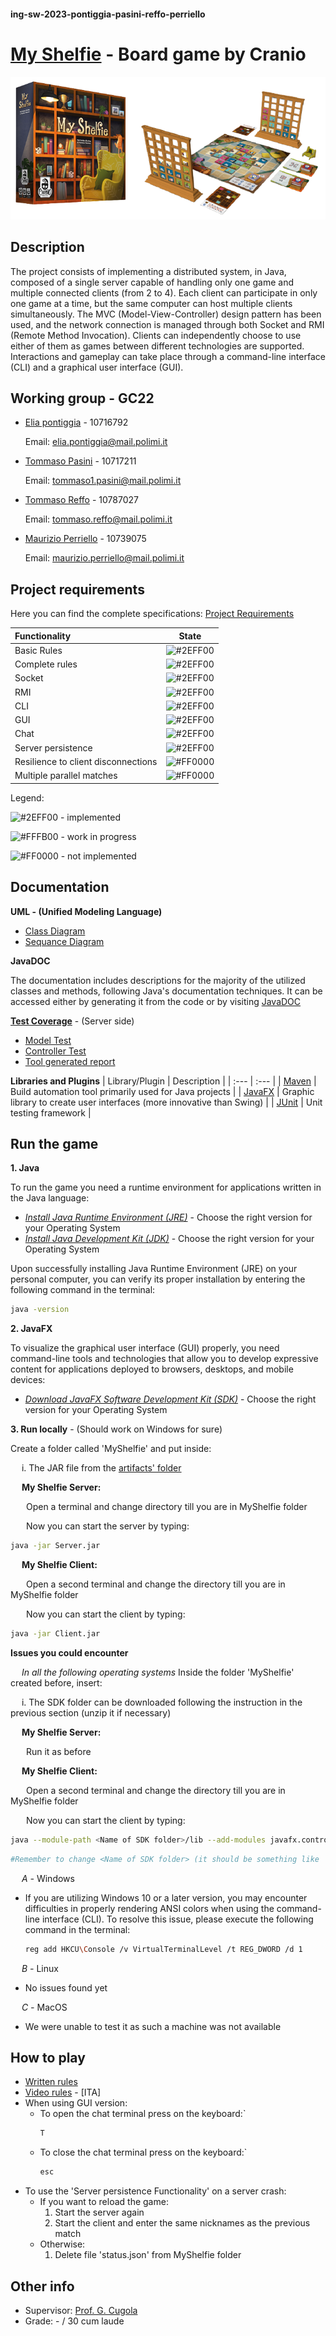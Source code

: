#### ing-sw-2023-pontiggia-pasini-reffo-perriello

# [My Shelfie](https://www.craniocreations.it/prodotto/my-shelfie) - Board game by Cranio

![My Shelfie Box](src/main/resources/images/My_Shelfie_Box.png)

## Description

The project consists of implementing a distributed system, in Java, composed of a single server capable of handling only one game and multiple connected clients (from 2 to 4). 
Each client can participate in only one game at a time, but the same computer can host multiple clients simultaneously. 
The MVC (Model-View-Controller) design pattern has been used, and the network connection is managed through both Socket and RMI (Remote Method Invocation). 
Clients can independently choose to use either of them as games between different technologies are supported. 
Interactions and gameplay can take place through a command-line interface (CLI) and a graphical user interface (GUI).

## Working group - GC22
- [Elia pontiggia](https://github.com/pontig) - 10716792

  Email: elia.pontiggia@mail.polimi.it
  
- [Tommaso Pasini](https://github.com/TommiPasi) - 10717211

  Email: tommaso1.pasini@mail.polimi.it
  
- [Tommaso Reffo](https://github.com/tommymmo) - 10787027

  Email: tommaso.reffo@mail.polimi.it
  
- [Maurizio Perriello](https://github.com/MaurizioPerriello16) - 10739075

  Email: maurizio.perriello@mail.polimi.it
  
## Project requirements

Here you can find the complete specifications: [Project Requirements](game_materials/project_requirement.pdf)

| Functionality                       | State                                                    |
| :---                                | :---:                                                    |
| Basic Rules                         | ![#2EFF00](https://placehold.co/15x15/2EFF00/2EFF00.png) |
| Complete rules                      | ![#2EFF00](https://placehold.co/15x15/2EFF00/2EFF00.png) |
| Socket                              | ![#2EFF00](https://placehold.co/15x15/2EFF00/2EFF00.png) |
| RMI                                 | ![#2EFF00](https://placehold.co/15x15/2EFF00/2EFF00.png) |
| CLI                                 | ![#2EFF00](https://placehold.co/15x15/2EFF00/2EFF00.png) |
| GUI                                 | ![#2EFF00](https://placehold.co/15x15/2EFF00/2EFF00.png) |
| Chat                                | ![#2EFF00](https://placehold.co/15x15/2EFF00/2EFF00.png) |
| Server persistence                  | ![#2EFF00](https://placehold.co/15x15/2EFF00/2EFF00.png) |
| Resilience to client disconnections | ![#FF0000](https://placehold.co/15x15/f03c15/FF0000.png) |
| Multiple parallel matches           | ![#FF0000](https://placehold.co/15x15/f03c15/FF0000.png) |

Legend:

![#2EFF00](https://placehold.co/15x15/2EFF00/2EFF00.png) - implemented

![#FFFB00](https://placehold.co/15x15/FFFB00/FFFB00.png) - work in progress

![#FF0000](https://placehold.co/15x15/FF0000/FF0000.png) - not implemented

## Documentation
**UML - (Unified Modeling Language)**
- [Class Diagram](deliveries/UML/Class_Diagram)                 
- [Sequance Diagram](deliveries/UML/Sequence_Diagram)              

**JavaDOC**

The documentation includes descriptions for the majority of the utilized classes and methods, following Java's documentation techniques. 
It can be accessed either by generating it from the code or by visiting [JavaDOC](https://pontig.github.io/ing-sw-2023-pontiggia-pasini-reffo-perriello/deliveries/JavaDoc)       

**[Test Coverage](deliveries/Test_Coverage/coverage.png)** - (Server side)
- [Model Test](src/test/java/it/polimi/ingsw/model)
- [Controller Test](src/test/java/it/polimi/ingsw/controller)
- [Tool generated report](https://pontig.github.io/ing-sw-2023-pontiggia-pasini-reffo-perriello/deliveries/Test_Coverage)

**Libraries and Plugins** 
| Library/Plugin                     | Description                                                            |
| :---                               | :---                                                                   |
| [Maven](https://maven.apache.org/) | Build automation tool primarily used for Java projects                 |
| [JavaFX](https://openjfx.io/)      | Graphic library to create user interfaces (more innovative than Swing) |
| [JUnit](https://junit.org/junit5/) | Unit testing framework                                                 |

## Run the game

**1. Java**

To run the game you need a runtime environment for applications written in the Java language:

- [_Install Java Runtime Environment (JRE)_](https://www.java.com/it/download/manual.jsp) - Choose the right version for your Operating System
- [_Install Java Development Kit (JDK)_](https://www.oracle.com/java/technologies/downloads/) - Choose the right version for your Operating System

Upon successfully installing Java Runtime Environment (JRE) on your personal computer, you can verify its proper installation by entering the following command in the terminal:
```bash
java -version
```

**2. JavaFX**

To visualize the graphical user interface (GUI) properly, you need command-line tools and technologies that allow you to develop expressive content for applications deployed to browsers, desktops, and mobile devices:

- [_Download JavaFX Software Development Kit (SDK)_](https://gluonhq.com/products/javafx/) - Choose the right version for your Operating System

**3. Run locally** - (Should work on Windows for sure)

Create a folder called 'MyShelfie' and put inside:

&emsp; i. The JAR file from the [artifacts' folder](artifacts)               

&emsp; **My Shelfie Server:**

&emsp;&ensp; Open a terminal and change directory till you are in MyShelfie folder

&emsp;&ensp; Now you can start the server by typing:
```bash
java -jar Server.jar 
```

&emsp; **My Shelfie Client:**

&emsp;&ensp; Open a second terminal and change the directory till you are in MyShelfie folder

&emsp;&ensp; Now you can start the client by typing:
```bash
java -jar Client.jar
```

**Issues you could encounter**

&emsp; *In all the following operating systems*
Inside the folder 'MyShelfie' created before, insert:

&emsp;&nbsp;i. The SDK folder can be downloaded following the instruction in the previous section (unzip it if necessary)

&emsp; **My Shelfie Server:**

&emsp;&ensp; Run it as before

&emsp; **My Shelfie Client:**

&emsp;&ensp; Open a second terminal and change the directory till you are in MyShelfie folder

&emsp;&ensp; Now you can start the client by typing:
```bash
java --module-path <Name of SDK folder>/lib --add-modules javafx.controls,javafx.fxml -jar Client.jar
```
```bash
#Remember to change <Name of SDK folder> (it should be something like 'javafx-sdk-20.0.1')
```

&emsp; *A -* Windows
- If you are utilizing Windows 10 or a later version, you may encounter difficulties in properly rendering ANSI colors when using the command-line interface (CLI). To resolve this issue, please execute the following command in the terminal:
  
  ```bash
  reg add HKCU\Console /v VirtualTerminalLevel /t REG_DWORD /d 1
  ```

&emsp; *B -* Linux
- No issues found yet
  
&emsp; *C -* MacOS
- We were unable to test it as such a machine was not available

## How to play
- [Written rules](game_materials/rules)
- [Video rules](https://www.youtube.com/watch?v=BNzV1NHd-To&t=75s) - [ITA]
- When using GUI version:
  -  To open the chat terminal press on the keyboard:`
     ```bash
     T
     ```
  - To close the chat terminal press on the keyboard:`
     ```bash
     esc
     ```
- To use the 'Server persistence Functionality' on a server crash:
  - If you want to reload the game:
    1. Start the server again
    2. Start the client and enter the same nicknames as the previous match
  - Otherwise:
    1. Delete file 'status.json' from MyShelfie folder 

## Other info
- Supervisor: [Prof. G. Cugola](https://cugola.faculty.polimi.it/)
- Grade: - / 30 cum laude
